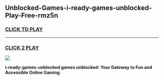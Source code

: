 
## Unblocked-Games-i-ready-games-unblocked-Play-Free-rmz5n
<h3>
<a href="https://premium76.site?title=i-ready-games-unblocked&ref=20A">CLICK TO PLAY</a></h3>
<hr>

<h3>
<a href="https://premium76.site?title=i-ready-games-unblocked&ref=20A">CLICK 2 PLAY</a>
  
</h3>

<a href="https://premium76.site?title=i-ready-games-unblocked&ref=20A"><img src="https://clearcache.store/games.png"></a>


**i-ready-games-unblocked games unblocked: Your Gateway to Fun and Accessible Online Gaming**
